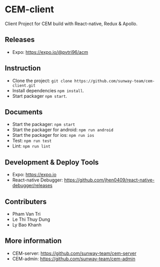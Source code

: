 # CEM-client

Client Project for CEM build with React-native, Redux & Apollo.

## Releases

- Expo: https://expo.io/@pvtri96/acm

## Instruction

- Clone the project: `git clone https://github.com/sunway-team/cem-client.git`
- Install dependencies `npm install`.
- Start packager `npm start`.

## Documents

- Start the packager: `npm start`
- Start the packager for android: `npm run android`
- Start the packager for ios: `npm run ios`
- Test: `npm run test`
- Lint: `npm run lint`

## Development & Deploy Tools

- Expo: https://expo.io
- React-native Debugger: https://github.com/jhen0409/react-native-debugger/releases

## Contributers

- Pham Van Tri
- Le Thi Thuy Dung
- Ly Bao Khanh

## More information

- CEM-server: https://github.com/sunway-team/cem-server
- CEM-admin: https://github.com/sunway-team/cem-admin
